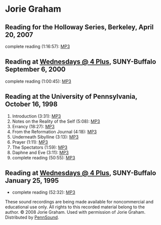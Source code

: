 Jorie Graham
============

Reading for the Holloway Series, Berkeley, April 20, 2007
---------------------------------------------------------

complete reading (1:16:57): [MP3](http://media.sas.upenn.edu/pennsound/authors/Graham-Jorie/Holloway-Series/Graham-Jorie_Reimer-Jennifer_02_Graham_Holloway-Series_UC-Berkeley_4-20-07.mp3)

Reading at [Wednesdays @ 4 Plus](http://writing.upenn.edu/pennsound/x/Buffalo.php), SUNY-Buffalo September 6, 2000
------------------------------------------------------------------------------------------------------------------

complete reading (1:00:45): [MP3](http://media.sas.upenn.edu/pennsound/authors/Graham-Jorie/Graham-Jorie_Complete-recording_Weds-at-four-plus_Buffalo_9-6-00.mp3)

Reading at the University of Pennsylvania, October 16, 1998
-----------------------------------------------------------

1.  Introduction (3:31): [MP3]()
2.  Notes on the Reality of the Self (5:08): [MP3](http://media.sas.upenn.edu/pennsound/authors/Graham-Jorie/Graham-Jorie_02_Notes-on-the-Reality-of-the-Self_UPenn_10-16-98.mp3)
3.  Errancy (18:27): [MP3](https://media.sas.upenn.edu/pennsound/authors/Graham-Jorie/Graham-Jorie_03_The-Erransy_UPenn_10-16-98.mp3)
4.  From the Reformation Journal (4:18): [MP3](http://media.sas.upenn.edu/pennsound/authors/Graham-Jorie/Graham-Jorie_04_From-the-Reformation-Journal_UPenn_10-16-98.mp3)
5.  Underneath Sibylline (3:13): [MP3](http://media.sas.upenn.edu/pennsound/authors/Graham-Jorie/Graham-Jorie_05_Underneath-Sibylline_UPenn_10-16-98.mp3)
6.  Prayer (1:11): [MP3](http://media.sas.upenn.edu/pennsound/authors/Graham-Jorie/Graham-Jorie_06_Prayer_UPenn_10-16-98.mp3)
7.  The Spectators (1:59): [MP3](http://media.sas.upenn.edu/pennsound/authors/Graham-Jorie/Graham-Jorie_07_The-Spectators_UPenn_10-16-98.mp3)
8.  Daphne and Eve (3:11): [MP3](http://media.sas.upenn.edu/pennsound/authors/Graham-Jorie/Graham-Jorie_08_Daphne-and-Eve_UPenn_10-16-98.mp3)
9.  complete reading (50:55): [MP3](https://media.sas.upenn.edu/pennsound/authors/Graham-Jorie/Graham-Jorie_Entire-Reading_UPenn_10-16-98.mp3)

Reading at [Wednesdays @ 4 Plus](http://writing.upenn.edu/pennsound/x/Buffalo.php), SUNY-Buffalo January 25, 1995
-----------------------------------------------------------------------------------------------------------------

-   complete reading (52:32): [MP3](http://media.sas.upenn.edu/pennsound/authors/Graham-Jorie/Graham-Jorie_Complete-Reading_Wednesdays-at-four-plus_Buffalo_1-25-95.mp3)

These sound recordings are being made available for noncommercial and educational use only. All rights to this recorded material belong to the author.
© 2008 Jorie Graham. Used with permission of Jorie Graham. Distributed by [PennSound](http://writing.upenn.edu/pennsound/index.html).
